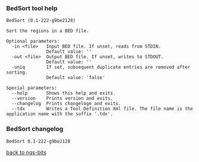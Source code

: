 ### BedSort tool help
	BedSort (0.1-222-g9be2128)
	
	Sort the regions in a BED file.
	
	Optional parameters:
	  -in <file>   Input BED file. If unset, reads from STDIN.
	               Default value: ''
	  -out <file>  Output BED file. If unset, writes to STDOUT.
	               Default value: ''
	  -uniq        If set, subsequent duplicate entries are removed after sorting.
	               Default value: 'false'
	
	Special parameters:
	  --help       Shows this help and exits.
	  --version    Prints version and exits.
	  --changelog  Prints changeloge and exits.
	  --tdx        Writes a Tool Definition Xml file. The file name is the application name with the suffix '.tdx'.
	
### BedSort changelog
	BedSort 0.1-222-g9be2128
	
[back to ngs-bits](https://github.com/marc-sturm/ngs-bits)